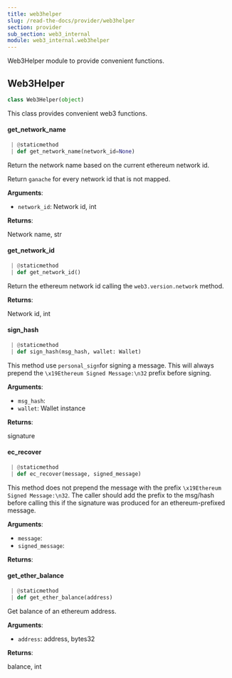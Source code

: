 ```yaml
---
title: web3helper
slug: /read-the-docs/provider/web3helper
section: provider
sub_section: web3_internal
module: web3_internal.web3helper
---
```

Web3Helper module to provide convenient functions.

## Web3Helper

```python
class Web3Helper(object)
```

This class provides convenient web3 functions.

#### get\_network\_name

```python
 | @staticmethod
 | def get_network_name(network_id=None)
```

Return the network name based on the current ethereum network id.

Return `ganache` for every network id that is not mapped.

**Arguments**:

- `network_id`: Network id, int

**Returns**:

Network name, str

#### get\_network\_id

```python
 | @staticmethod
 | def get_network_id()
```

Return the ethereum network id calling the `web3.version.network` method.

**Returns**:

Network id, int

#### sign\_hash

```python
 | @staticmethod
 | def sign_hash(msg_hash, wallet: Wallet)
```

This method use `personal_sign`for signing a message. This will always prepend the
`\x19Ethereum Signed Message:\n32` prefix before signing.

**Arguments**:

- `msg_hash`: 
- `wallet`: Wallet instance

**Returns**:

signature

#### ec\_recover

```python
 | @staticmethod
 | def ec_recover(message, signed_message)
```

This method does not prepend the message with the prefix `\x19Ethereum Signed Message:\n32`.
The caller should add the prefix to the msg/hash before calling this if the signature was
produced for an ethereum-prefixed message.

**Arguments**:

- `message`: 
- `signed_message`: 

**Returns**:



#### get\_ether\_balance

```python
 | @staticmethod
 | def get_ether_balance(address)
```

Get balance of an ethereum address.

**Arguments**:

- `address`: address, bytes32

**Returns**:

balance, int

